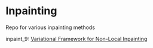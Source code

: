 # Inpainting
Repo for various inpainting methods

inpaint_9: [Variational Framework for Non-Local Inpainting](http://www.ipol.im/pub/art/2015/136/?utm_source=doi)